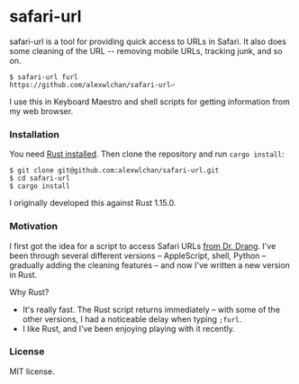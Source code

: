 # safari-url

safari-url is a tool for providing quick access to URLs in Safari.
It also  does some cleaning of the URL -- removing mobile URLs,
tracking junk, and so on.

```console
$ safari-url furl
https://github.com/alexwlchan/safari-url⏎
```

I use this in Keyboard Maestro and shell scripts for getting information
from my web browser.

### Installation

You need [Rust installed][rust].  Then clone the repository and run
`cargo install`:

```console
$ git clone git@github.com:alexwlchan/safari-url.git
$ cd safari-url
$ cargo install
```

I originally developed this against Rust 1.15.0.

[rust]: https://www.rust-lang.org/en-US/install.html

### Motivation

I first got the idea for a script to access Safari URLs [from Dr. Drang][dr].
I've been through several different versions – AppleScript, shell, Python –
gradually adding the cleaning features – and now I've written a new
version in Rust.

Why Rust?

*   It's really fast.  The Rust script returns immediately – with some of
    the other versions, I had a noticeable delay when typing `;furl`.
*   I like Rust, and I’ve been enjoying playing with it recently.

[dr]: http://www.leancrew.com/all-this/2009/07/safari-tab-urls-via-textexpander/

### License

MIT license.
